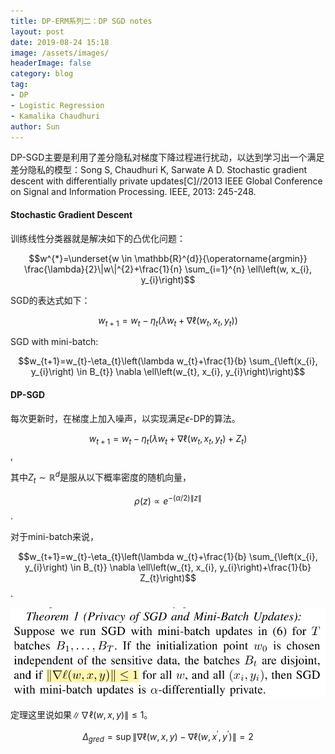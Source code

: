 ```yaml
---
title: DP-ERM系列二：DP SGD notes
layout: post
date: 2019-08-24 15:18
image: /assets/images/
headerImage: false
category: blog
tag:
- DP
- Logistic Regression
- Kamalika Chaudhuri
author: Sun
---
```


DP-SGD主要是利用了差分隐私对梯度下降过程进行扰动，以达到学习出一个满足差分隐私的模型：Song S, Chaudhuri K, Sarwate A D. Stochastic gradient descent with differentially private updates[C]//2013 IEEE Global Conference on Signal and Information Processing. IEEE, 2013: 245-248.

#### Stochastic Gradient Descent

训练线性分类器就是解决如下的凸优化问题：

$$w^{*}=\underset{w \in \mathbb{R}^{d}}{\operatorname{argmin}} \frac{\lambda}{2}\|w\|^{2}+\frac{1}{n} \sum_{i=1}^{n} \ell\left(w, x_{i}, y_{i}\right)$$

SGD的表达式如下：

$$w_{t+1}=w_{t}-\eta_{t}\left(\lambda w_{t}+\nabla \ell\left(w_{t}, x_{t}, y_{t}\right)\right)$$

SGD with mini-batch:

$$w_{t+1}=w_{t}-\eta_{t}\left(\lambda w_{t}+\frac{1}{b} \sum_{\left(x_{i}, y_{i}\right) \in B_{t}} \nabla \ell\left(w_{t}, x_{i}, y_{i}\right)\right)$$

#### DP-SGD

每次更新时，在梯度上加入噪声，以实现满足$\epsilon$-DP的算法。

$$w_{t+1}=w_{t}-\eta_{t}\left(\lambda w_{t}+\nabla \ell\left(w_{t}, x_{t}, y_{t}\right)+Z_{t}\right)$$,

其中$Z_t\sim \mathbb{R}^d$是服从以下概率密度的随机向量，

$$\rho(z) \propto e^{-(\alpha / 2)\|z\|}$$.

对于mini-batch来说，

$$w_{t+1}=w_{t}-\eta_{t}\left(\lambda w_{t}+\frac{1}{b} \sum_{\left(x_{i}, y_{i}\right) \in B_{t}} \nabla \ell\left(w_{t}, x_{i}, y_{i}\right)+\frac{1}{b} Z_{t}\right)$$.

![](/assets/images/2019-08-24-pplr2/image-20190825231923025.png)

定理这里说如果$\|\nabla \ell(w, x, y)\| \leq 1$。

$$\Delta_{g r e d}=\sup \left\|\nabla \ell(w, x, y)-\nabla \ell\left(w, x^{\prime}, y^{\prime}\right)\right\|=2$$



